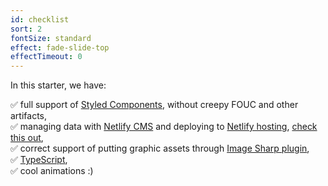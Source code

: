 ```yaml
---
id: checklist
sort: 2
fontSize: standard
effect: fade-slide-top
effectTimeout: 0
---
```


In this starter, we have:

✅ full support of [Styled Components](https://www.styled-components.com/), without creepy FOUC and other artifacts,<br />
✅ managing data with [Netlify CMS](https://www.netlifycms.org/) and deploying to [Netlify hosting](https://www.netlify.com/), [check this out](/admin),<br />
✅ correct support of putting graphic assets through [Image Sharp plugin](https://www.gatsbyjs.org/packages/gatsby-plugin-sharp/),<br />
✅ [TypeScript](http://www.typescriptlang.org/),<br />
✅ cool animations :)<br />





